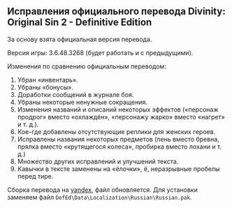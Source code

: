 Исправления официального перевода Divinity: Original Sin 2 - Definitive Edition
-------------------------------------------------------------------------------

За основу взята официальная версия перевода.

Версия игры: 3.6.48.3268 (будет работать и с предыдущими).

Изменения по сравнению официальным переводом:

1. Убран «инвентарь».
2. Убраны «бонусы».
3. Доработки сообщений в журнале боя.
4. Убраны некоторые ненужные сокращения.
5. Изменения названий и описаний некоторых эффектов («персонаж продрог» вместо «охлаждён», «персонажу жарко» вместо «нагрет» и т. д.).
6. Кое-где добавлены отсутствующие реплики для женских героев.
7. Исправлены названия некоторых предметов (пень вместо бревна, прялка вместо «крутящегося колеса», пробирка вместо лохани и т. д.)
8. Множество других исправлений и улучшений текста.
9. Кавычки в тексте заменены на «ёлочки», ё, неразрывные пробелы перед тире.

Сборка перевода на [yandex](https://yadi.sk/d/T6RNmWEk0Tn0Pg), файл обновляется.
Для установки заменяем файл `DefEd\Data\Localization\Russian\Russian.pak`.